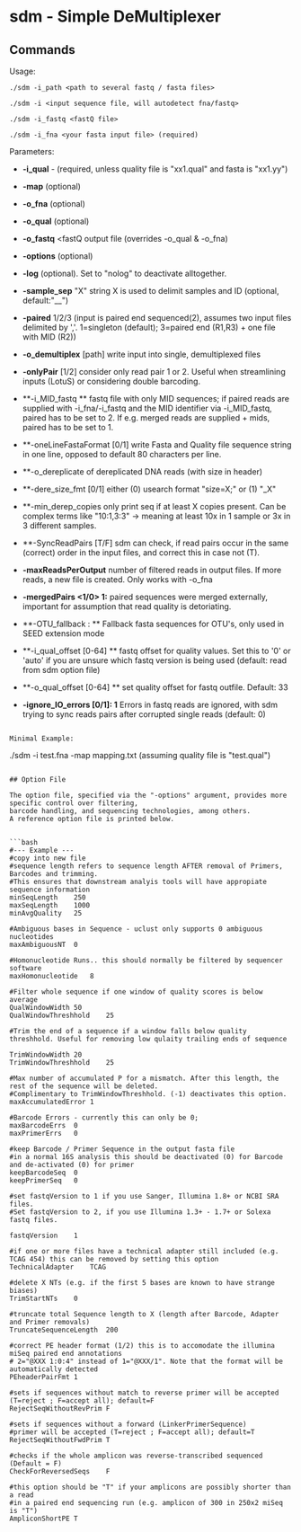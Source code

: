 # sdm - Simple DeMultiplexer

## Commands

Usage:

```
./sdm -i_path <path to several fastq / fasta files>
```

```
./sdm -i <input sequence file, will autodetect fna/fastq>
```

```
./sdm -i_fastq <fastQ file>
```

```
./sdm -i_fna <your fasta input file> (required)
```

Parameters:

* **-i_qual** - <corresponding quality file> (required, unless quality file is "xx1.qual" and fasta is "xx1.yy")

* **-map** <mapping file in Qiime format> (optional)

* **-o_fna** <file to write output fasta> (optional)

* **-o_qual** <file to write corresponding quality values> (optional)

* **-o_fastq** <fastQ output file (overrides -o_qual & -o_fna)

* **-options** <sdm option file>(optional)

* **-log** <file to save demultiplex log in>(optional). Set to "nolog" to deactivate alltogether.
 
* **-sample_sep** "X" string X is used to delimit samples and ID (optional, default:"__")

* **-paired** 1/2/3 (input is paired end sequenced(2), assumes two input files delimited by ','. 1=singleton (default); 3=paired end (R1,R3) + one file with MID (R2))

* **-o_demultiplex** [path] write input into single, demultiplexed files

* **-onlyPair** [1/2] consider only read pair 1 or 2. Useful when streamlining inputs (LotuS) or considering double barcoding.

* **-i_MID_fastq **
  fastq file with only MID sequences; 
  if paired reads are supplied with -i_fna/-i_fastq and the MID identifier via -i_MID_fastq, paired has to be set to 2. 
  If e.g. merged reads are supplied + mids, paired has to be set to 1.

* **-oneLineFastaFormat [0/1] 
  write Fasta and Quality file sequence string in one line, opposed to default 80 characters per line.

* **-o_dereplicate <output fasta file> 
  of dereplicated DNA reads (with size in header)

* **-dere_size_fmt [0/1] 
  either (0) usearch format "size=X;" or (1) "_X"

* **-min_derep_copies 
  only print seq if at least X copies present. 
  Can be complex terms like "10:1,3:3" -> meaning at least 10x in 1 sample or 3x in 3 different samples.

* **-SyncReadPairs [T/F] 
  sdm can check, if read pairs occur in the same (correct) order in the input files, and correct this in case not (T).

* **-maxReadsPerOutput**
  number of filtered reads in output files. If more reads, a new file is created. Only works with -o_fna

* **-mergedPairs <1/0> 1:** 
  paired sequences were merged externally, important for assumption that read quality is detoriating.

* **-OTU_fallback <file>: **
  Fallback fasta sequences for OTU's, only used in SEED extension mode

* **-i_qual_offset [0-64] **
  fastq offset for quality values. Set this to '0' or 'auto' if you are unsure which fastq version is being used 
  (default: read from sdm option file)

* **-o_qual_offset [0-64] **
  set quality offset for fastq outfile. Default: 33

* **-ignore_IO_errors [0/1]: 1**
  Errors in fastq reads are ignored, with sdm trying to sync reads pairs after corrupted single reads (default: 0)
```

Minimal Example:

```
./sdm -i test.fna -map mapping.txt (assuming quality file is "test.qual")
```

## Option File

The option file, specified via the "-options" argument, provides more specific control over filtering, 
barcode handling, and sequencing technologies, among others. 
A reference option file is printed below.


```bash
#--- Example ---
#copy into new file
#sequence length refers to sequence length AFTER removal of Primers, Barcodes and trimming. 
#This ensures that downstream analyis tools will have appropiate sequence information
minSeqLength	250
maxSeqLength	1000
minAvgQuality	25

#Ambiguous bases in Sequence - uclust only supports 0 ambiguous nucleotides
maxAmbiguousNT	0

#Homonucleotide Runs.. this should normally be filtered by sequencer software
maxHomonucleotide	8

#Filter whole sequence if one window of quality scores is below average
QualWindowWidth	50
QualWindowThreshhold	25

#Trim the end of a sequence if a window falls below quality threshhold. Useful for removing low qulaity trailing ends of sequence

TrimWindowWidth	20
TrimWindowThreshhold	25

#Max number of accumulated P for a mismatch. After this length, the rest of the sequence will be deleted. 
#Complimentary to TrimWindowThreshhold. (-1) deactivates this option.
maxAccumulatedError	1

#Barcode Errors - currently this can only be 0; 
maxBarcodeErrs	0
maxPrimerErrs	0

#keep Barcode / Primer Sequence in the output fasta file
#in a normal 16S analysis this should be deactivated (0) for Barcode and de-activated (0) for primer
keepBarcodeSeq	0
keepPrimerSeq	0

#set fastqVersion to 1 if you use Sanger, Illumina 1.8+ or NCBI SRA files. 
#Set fastqVersion to 2, if you use Illumina 1.3+ - 1.7+ or Solexa fastq files.

fastqVersion	1

#if one or more files have a technical adapter still included (e.g. TCAG 454) this can be removed by setting this option
TechnicalAdapter	TCAG

#delete X NTs (e.g. if the first 5 bases are known to have strange biases)
TrimStartNTs	0

#truncate total Sequence length to X (length after Barcode, Adapter and Primer removals)
TruncateSequenceLength	200

#correct PE header format (1/2) this is to accomodate the illumina miSeq paired end annotations 
# 2="@XXX 1:0:4" instead of 1="@XXX/1". Note that the format will be automatically detected
PEheaderPairFmt	1

#sets if sequences without match to reverse primer will be accepted (T=reject ; F=accept all); default=F
RejectSeqWithoutRevPrim	F

#sets if sequences without a forward (LinkerPrimerSequence) 
#primer will be accepted (T=reject ; F=accept all); default=T
RejectSeqWithoutFwdPrim	T

#checks if the whole amplicon was reverse-transcribed sequenced (Default = F)
CheckForReversedSeqs	F

#this option should be "T" if your amplicons are possibly shorter than a read 
#in a paired end sequencing run (e.g. amplicon of 300 in 250x2 miSeq is "T")
AmpliconShortPE	T
```

